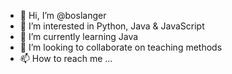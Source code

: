 - 👋 Hi, I’m @boslanger
- 👀 I’m interested in Python, Java & JavaScript
- 🌱 I’m currently learning Java
- 💞️ I’m looking to collaborate on teaching methods
- 📫 How to reach me ...

<!---
boslanger/boslanger is a ✨ special ✨ repository because its `README.md` (this file) appears on your GitHub profile.
You can click the Preview link to take a look at your changes.
--->
